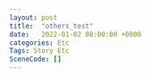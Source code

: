 ```yaml
---
layout: post
title:  "others_test"
date:   2022-01-02 08:00:00 +0000
categories: Etc
Tags: Story Etc
SceneCode: []
---
```


